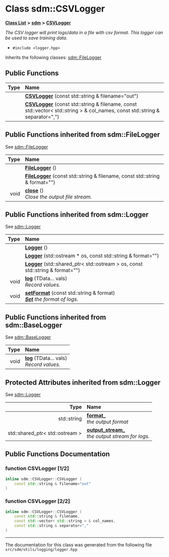 
# Class sdm::CSVLogger

<link rel="stylesheet" href="https://cdnjs.cloudflare.com/ajax/libs/KaTeX/0.5.1/katex.min.css">
<link rel="stylesheet" href="https://cdn.jsdelivr.net/github-markdown-css/2.2.1/github-markdown.css"/>



[**Class List**](annotated.md) **>** [**sdm**](namespacesdm.md) **>** [**CSVLogger**](classsdm_1_1CSVLogger.md)



_The CSV logger will print logs/data in a file with csv format. This logger can be used to save training data._ 

* `#include <logger.hpp>`



Inherits the following classes: [sdm::FileLogger](classsdm_1_1FileLogger.md)
























## Public Functions

| Type | Name |
| ---: | :--- |
|   | [**CSVLogger**](classsdm_1_1CSVLogger.md#function-csvlogger-1-2) (const std::string & filename="out") <br> |
|   | [**CSVLogger**](classsdm_1_1CSVLogger.md#function-csvlogger-2-2) (const std::string & filename, const std::vector&lt; std::string &gt; & col\_names, const std::string & separator=",") <br> |

## Public Functions inherited from sdm::FileLogger

See [sdm::FileLogger](classsdm_1_1FileLogger.md)

| Type | Name |
| ---: | :--- |
|   | [**FileLogger**](classsdm_1_1FileLogger.md#function-filelogger-1-2) () <br> |
|   | [**FileLogger**](classsdm_1_1FileLogger.md#function-filelogger-2-2) (const std::string & filename, const std::string & format="") <br> |
|  void | [**close**](classsdm_1_1FileLogger.md#function-close) () <br>_Close the output file stream._  |

## Public Functions inherited from sdm::Logger

See [sdm::Logger](classsdm_1_1Logger.md)

| Type | Name |
| ---: | :--- |
|   | [**Logger**](classsdm_1_1Logger.md#function-logger-1-3) () <br> |
|   | [**Logger**](classsdm_1_1Logger.md#function-logger-2-3) (std::ostream \* os, const std::string & format="") <br> |
|   | [**Logger**](classsdm_1_1Logger.md#function-logger-3-3) (std::shared\_ptr&lt; std::ostream &gt; os, const std::string & format="") <br> |
|  void | [**log**](classsdm_1_1Logger.md#function-log) (TData... vals) <br>_Record values._  |
|  void | [**setFormat**](classsdm_1_1Logger.md#function-setformat) (const std::string & format) <br>[_**Set**_](structsdm_1_1Set.md) _the format of logs._ |

## Public Functions inherited from sdm::BaseLogger

See [sdm::BaseLogger](classsdm_1_1BaseLogger.md)

| Type | Name |
| ---: | :--- |
|  void | [**log**](classsdm_1_1BaseLogger.md#function-log) (TData... vals) <br>_Record values._  |















## Protected Attributes inherited from sdm::Logger

See [sdm::Logger](classsdm_1_1Logger.md)

| Type | Name |
| ---: | :--- |
|  std::string | [**format\_**](classsdm_1_1Logger.md#variable-format-)  <br>_the output format_  |
|  std::shared\_ptr&lt; std::ostream &gt; | [**output\_stream\_**](classsdm_1_1Logger.md#variable-output-stream-)  <br>_the output stream for logs._  |














## Public Functions Documentation


### function CSVLogger [1/2]


```cpp
inline sdm::CSVLogger::CSVLogger (
    const std::string & filename="out"
) 
```



### function CSVLogger [2/2]


```cpp
inline sdm::CSVLogger::CSVLogger (
    const std::string & filename,
    const std::vector< std::string > & col_names,
    const std::string & separator=","
) 
```



------------------------------
The documentation for this class was generated from the following file `src/sdm/utils/logging/logger.hpp`